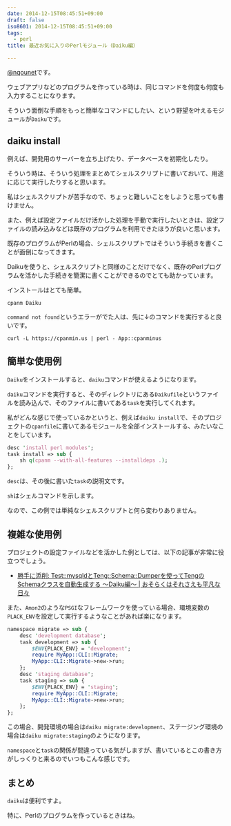 ```yaml
---
date: 2014-12-15T08:45:51+09:00
draft: false
iso8601: 2014-12-15T08:45:51+09:00
tags:
  - perl
title: 最近お気に入りのPerlモジュール（Daiku編）

---
```


[@nqounet](https://twitter.com/nqounet)です。

ウェブアプリなどのプログラムを作っている時は、同じコマンドを何度も何度も入力することになります。

そういう面倒な手順をもっと簡単なコマンドにしたい、という野望を叶えるモジュールが`Daiku`です。

## daiku install

例えば、開発用のサーバーを立ち上げたり、データベースを初期化したり。

そういう時は、そういう処理をまとめてシェルスクリプトに書いておいて、用途に応じて実行したりすると思います。

私はシェルスクリプトが苦手なので、ちょっと難しいことをしようと思っても書けません。

また、例えば設定ファイルだけ活かした処理を手動で実行したいときは、設定ファイルの読み込みなどは既存のプログラムを利用できたほうが良いと思います。

既存のプログラムがPerlの場合、シェルスクリプトではそういう手続きを書くことが面倒になってきます。

Daikuを使うと、シェルスクリプトと同様のことだけでなく、既存のPerlプログラムを活かした手続きを簡潔に書くことができるのでとても助かっています。

インストールはとても簡単。

```shell
cpanm Daiku
```

`command not found`というエラーがでた人は、先に↓のコマンドを実行すると良いです。

```shell
curl -L https://cpanmin.us | perl - App::cpanminus
```

## 簡単な使用例

`Daiku`をインストールすると、`daiku`コマンドが使えるようになります。

`daiku`コマンドを実行すると、そのディレクトリにある`Daikufile`というファイルを読み込んで、そのファイルに書いてある`task`を実行してくれます。

私がどんな感じで使っているかというと、例えば`daiku install`で、そのプロジェクトの`cpanfile`に書いてあるモジュールを全部インストールする、みたいなことをしています。

```perl
desc 'install perl modules';
task install => sub {
    sh q(cpanm --with-all-features --installdeps .);
};
```

`desc`は、その後に書いた`task`の説明文です。

`sh`はシェルコマンドを示します。

なので、この例では単純なシェルスクリプトと何ら変わりありません。

## 複雑な使用例

プロジェクトの設定ファイルなどを活かした例としては、以下の記事が非常に役立つでしょう。

- [勝手に添削: Test::mysqldとTeng::Schema::Dumperを使ってTengのSchemaクラスを自動生成する 〜Daiku編〜 | おそらくはそれさえも平凡な日々](http://www.songmu.jp/riji/entry/2014-05-24-touch-up-daikufile.html)

また、`Amon2`のような`PSGI`なフレームワークを使っている場合、環境変数の`PLACK_ENV`を設定して実行するようなことがあれば楽になります。

```perl
namespace migrate => sub {
    desc 'development database';
    task development => sub {
        $ENV{PLACK_ENV} = 'development';
        require MyApp::CLI::Migrate;
        MyApp::CLI::Migrate->new->run;
    };
    desc 'staging database';
    task staging => sub {
        $ENV{PLACK_ENV} = 'staging';
        require MyApp::CLI::Migrate;
        MyApp::CLI::Migrate->new->run;
    };
};
```

この場合、開発環境の場合は`daiku migrate:development`、ステージング環境の場合は`daiku migrate:staging`のようになります。

`namespace`と`task`の関係が間違っている気がしますが、書いているとこの書き方がしっくりと来るのでいつもこんな感じです。

## まとめ

`daiku`は便利ですよ。

特に、Perlのプログラムを作っているときはね。
